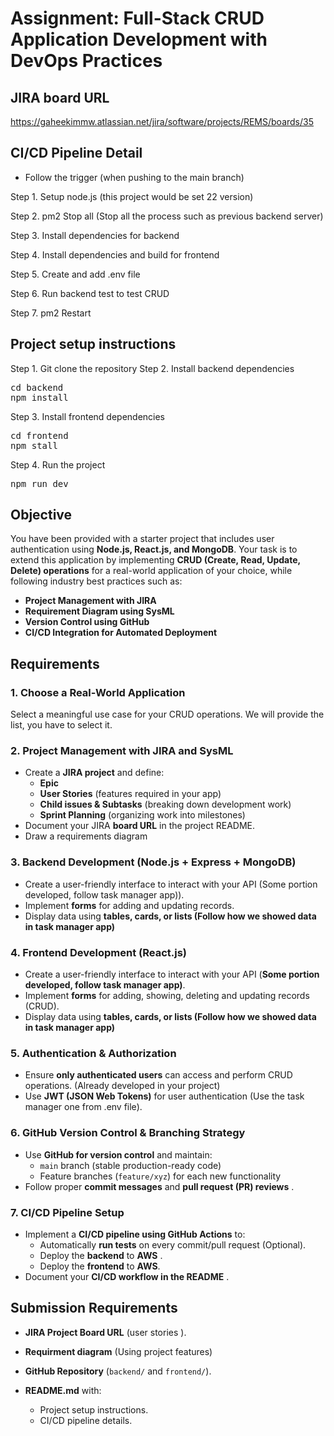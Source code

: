 # **Assignment: Full-Stack CRUD Application Development with DevOps Practices**

## JIRA board URL

https://gaheekimmw.atlassian.net/jira/software/projects/REMS/boards/35

## CI/CD Pipeline Detail

- Follow the trigger (when pushing to the main branch)

Step 1. Setup node.js (this project would be set 22 version)

Step 2. pm2 Stop all (Stop all the process such as previous backend server)

Step 3. Install dependencies for backend

Step 4. Install dependencies and build for frontend

Step 5. Create and add .env file

Step 6. Run backend test to test CRUD

Step 7. pm2 Restart

## Project setup instructions

Step 1. Git clone the repository
Step 2. Install backend dependencies

<pre>
cd backend
npm install
</pre>

Step 3. Install frontend dependencies

<pre>
cd frontend
npm stall
</pre>

Step 4. Run the project

<pre>
npm run dev
</pre>

## **Objective**

You have been provided with a starter project that includes user authentication using **Node.js, React.js, and MongoDB**. Your task is to extend this application by implementing **CRUD (Create, Read, Update, Delete) operations** for a real-world application of your choice, while following industry best practices such as:

- **Project Management with JIRA**
- **Requirement Diagram using SysML**
- **Version Control using GitHub**
- **CI/CD Integration for Automated Deployment**

## **Requirements**

### **1. Choose a Real-World Application**

Select a meaningful use case for your CRUD operations. We will provide the list, you have to select it.

### **2. Project Management with JIRA and SysML**

- Create a **JIRA project** and define:
  - **Epic**
  - **User Stories** (features required in your app)
  - **Child issues & Subtasks** (breaking down development work)
  - **Sprint Planning** (organizing work into milestones)
- Document your JIRA **board URL** in the project README.
- Draw a requirements diagram

### **3. Backend Development (Node.js + Express + MongoDB)**

- Create a user-friendly interface to interact with your API (Some portion developed, follow task manager app)).
- Implement **forms** for adding and updating records.
- Display data using **tables, cards, or lists (Follow how we showed data in task manager app)**

### **4. Frontend Development (React.js)**

- Create a user-friendly interface to interact with your API (**Some portion developed, follow task manager app)**.
- Implement **forms** for adding, showing, deleting and updating records (CRUD).
- Display data using **tables, cards, or lists (Follow how we showed data in task manager app)**

### **5. Authentication & Authorization**

- Ensure **only authenticated users** can access and perform CRUD operations. (Already developed in your project)
- Use **JWT (JSON Web Tokens)** for user authentication (Use the task manager one from .env file).

### **6. GitHub Version Control & Branching Strategy**

- Use **GitHub for version control** and maintain:
  - `main` branch (stable production-ready code)
  - Feature branches (`feature/xyz`) for each new functionality
- Follow proper **commit messages** and **pull request (PR) reviews** .

### **7. CI/CD Pipeline Setup**

- Implement a **CI/CD pipeline using GitHub Actions** to:
  - Automatically **run tests** on every commit/pull request (Optional).
  - Deploy the **backend** to **AWS** .
  - Deploy the **frontend** to **AWS**.
- Document your **CI/CD workflow in the README** .

## **Submission Requirements**

- **JIRA Project Board URL** (user stories ).
- **Requirment diagram** (Using project features)
- **GitHub Repository** (`backend/` and `frontend/`).
- **README.md** with:

  - Project setup instructions.
  - CI/CD pipeline details.
